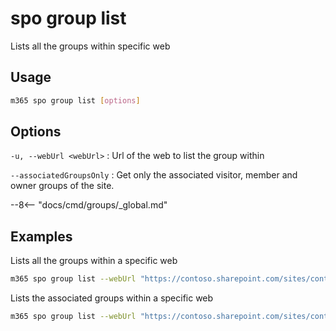 # spo group list

Lists all the groups within specific web

## Usage

```sh
m365 spo group list [options]
```

## Options

`-u, --webUrl <webUrl>`
: Url of the web to list the group within

`--associatedGroupsOnly`
: Get only the associated visitor, member and owner groups of the site.

--8<-- "docs/cmd/groups/_global.md"

## Examples

Lists all the groups within a specific web

```sh
m365 spo group list --webUrl "https://contoso.sharepoint.com/sites/contoso"
```

Lists the associated groups within a specific web

```sh
m365 spo group list --webUrl "https://contoso.sharepoint.com/sites/contoso" --associatedGroupsOnly
```
